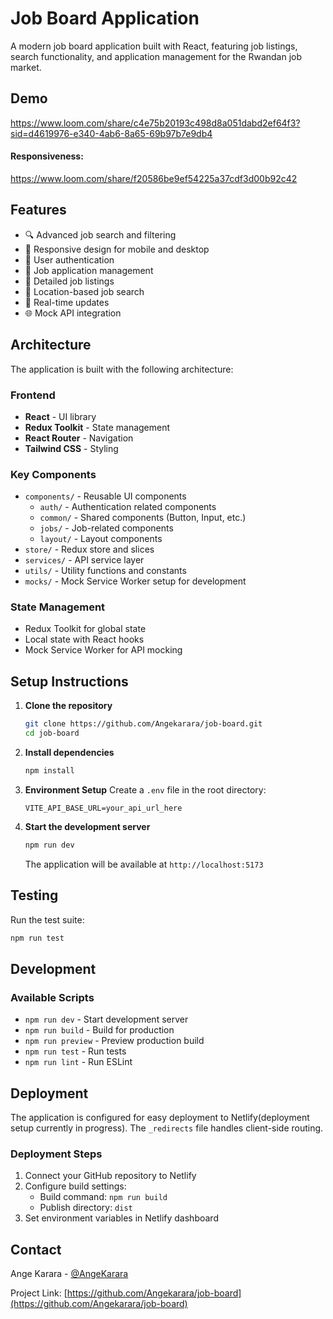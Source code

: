 # Job Board Application

A modern job board application built with React, featuring job listings, search functionality, and application management for the Rwandan job market.

## Demo

https://www.loom.com/share/c4e75b20193c498d8a051dabd2ef64f3?sid=d4619976-e340-4ab6-8a65-69b97b7e9db4

#### Responsiveness:
https://www.loom.com/share/f20586be9ef54225a37cdf3d00b92c42

## Features

- 🔍 Advanced job search and filtering
- 📱 Responsive design for mobile and desktop
- 🔐 User authentication
- 💼 Job application management
- 📄 Detailed job listings
- 🎯 Location-based job search
- 🔄 Real-time updates
- 🌐 Mock API integration

## Architecture

The application is built with the following architecture:

### Frontend

- **React** - UI library
- **Redux Toolkit** - State management
- **React Router** - Navigation
- **Tailwind CSS** - Styling

### Key Components

- `components/` - Reusable UI components
  - `auth/` - Authentication related components
  - `common/` - Shared components (Button, Input, etc.)
  - `jobs/` - Job-related components
  - `layout/` - Layout components
- `store/` - Redux store and slices
- `services/` - API service layer
- `utils/` - Utility functions and constants
- `mocks/` - Mock Service Worker setup for development

### State Management

- Redux Toolkit for global state
- Local state with React hooks
- Mock Service Worker for API mocking

## Setup Instructions

1. **Clone the repository**

   ```bash
   git clone https://github.com/Angekarara/job-board.git
   cd job-board
   ```

2. **Install dependencies**

   ```bash
   npm install
   ```

3. **Environment Setup**
   Create a `.env` file in the root directory:

   ```
   VITE_API_BASE_URL=your_api_url_here
   ```

4. **Start the development server**

   ```bash
   npm run dev
   ```

   The application will be available at `http://localhost:5173`
   

## Testing

Run the test suite:

```bash
npm run test
```

## Development

### Available Scripts

- `npm run dev` - Start development server
- `npm run build` - Build for production
- `npm run preview` - Preview production build
- `npm run test` - Run tests
- `npm run lint` - Run ESLint

## Deployment

The application is configured for easy deployment to Netlify(deployment setup currently in progress). The `_redirects` file handles client-side routing.

### Deployment Steps

1. Connect your GitHub repository to Netlify
2. Configure build settings:
   - Build command: `npm run build`
   - Publish directory: `dist`
3. Set environment variables in Netlify dashboard

## Contact

Ange Karara - [@AngeKarara](https://github.com/Angekarara)

Project Link: [https://github.com/Angekarara/job-board](https://github.com/Angekarara/job-board)
